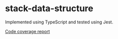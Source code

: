 # stack-data-structure

Implemented using TypeScript and tested using Jest.

[Code coverage report](https://dawidwraga.github.io/stack-data-structure/coverage/lcov-report/)
